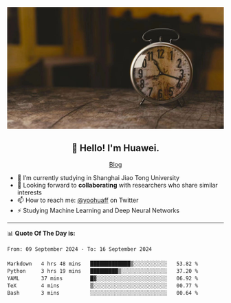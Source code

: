 <div align="center">
  <a href="https://github.com/JHW5981">
    <img src="./assets/background.jpg">
  </a>
</div>

<h2 align="center">👋 Hello! I'm Huawei.</h2>
<p align="center">
  <a href="https://blog.csdn.net/Edward__J?spm=1000.2115.3001.5343">Blog</a>
</p>


- 🔭 I’m currently studying in Shanghai Jiao Tong University
- 💬 Looking forward to **collaborating** with researchers who share similar interests
- 📫 How to reach me: [@yoohuaff](https://twitter.com/yoohuaff) on Twitter
- ⚡ Studying Machine Learning and Deep Neural Networks

-------
📊 **Quote Of The Day is:**
<!--START_SECTION:waka-->

```txt
From: 09 September 2024 - To: 16 September 2024

Markdown   4 hrs 48 mins   █████████████▒░░░░░░░░░░░   53.82 %
Python     3 hrs 19 mins   █████████▒░░░░░░░░░░░░░░░   37.20 %
YAML       37 mins         █▓░░░░░░░░░░░░░░░░░░░░░░░   06.92 %
TeX        4 mins          ▒░░░░░░░░░░░░░░░░░░░░░░░░   00.77 %
Bash       3 mins          ░░░░░░░░░░░░░░░░░░░░░░░░░   00.64 %
```

<!--END_SECTION:waka-->
